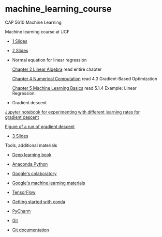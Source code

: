 # machine_learning_course

CAP 5610 Machine Learning

Machine learning course at UCF

- [1 Slides](https://github.com/schneider128k/machine_learning_course/blob/master/1_slides.pdf)

- [2 Slides](https://github.com/schneider128k/machine_learning_course/blob/master/2_slides.pdf)

- Normal equation for linear regression

  [Chapter 2 Linear Algebra](https://www.deeplearningbook.org/contents/linear_algebra.html) read entire chapter
  
  [Chapter 4 Numerical Computation](https://www.deeplearningbook.org/contents/numerical.html) read 4.3 Gradient-Based Optimization
  
  [Chapter 5 Machine Learning Basics](https://www.deeplearningbook.org/contents/ml.html) read 5.1.4 Example: Linear Regression

- Gradient descent

[Jupyter notebook for experimenting with different learning rates for gradient descent](https://github.com/schneider128k/machine_learning_course/blob/master/optimizing_learning_rate.ipynb)

   [Figure of a run of gradient descent](https://github.com/schneider128k/machine_learning_course/blob/master/optimizing_learning_rate_example_run.png)

- [3 Slides](https://github.com/schneider128k/machine_learning_course/blob/master/3_slides.pdf)

Tools, additional materials

- [Deep learning book](https://www.deeplearningbook.org/)

- [Anaconda Python](https://www.anaconda.com/)

- [Google's colaboratory](https://colab.research.google.com/notebooks/welcome.ipynb)

- [Google's machine learning materials](https://developers.google.com/machine-learning/crash-course/)

- [TensorFlow](https://www.tensorflow.org/)

- [Getting started with conda](https://conda.io/docs/user-guide/overview.html)

- [PyCharm](https://www.jetbrains.com/pycharm/)

- [Git](https://git-scm.com/)

- [Git documentation](https://git-scm.com/doc)


